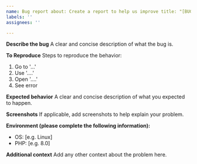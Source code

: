 ```yaml
---
name: Bug report about: Create a report to help us improve title: "[BUG]"
labels: ''
assignees: ''

---
```


**Describe the bug**
A clear and concise description of what the bug is.

**To Reproduce**
Steps to reproduce the behavior:

1. Go to '...'
2. Use '....'
3. Open '....'
4. See error

**Expected behavior**
A clear and concise description of what you expected to happen.

**Screenshots**
If applicable, add screenshots to help explain your problem.

**Environment (please complete the following information):**

- OS: [e.g. Linux]
- PHP: [e.g. 8.0]

**Additional context**
Add any other context about the problem here.
